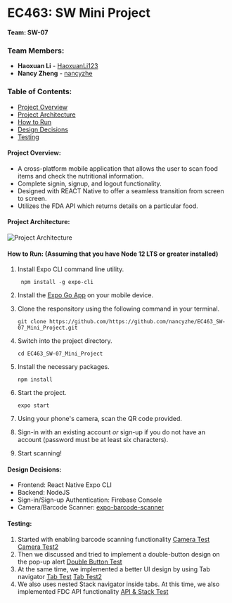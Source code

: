 # EC463: SW Mini Project
**Team: SW-07**


### Team Members:
* **Haoxuan Li** - [HaoxuanLi123](https://github.com/HaoxuanLi123)
* **Nancy Zheng** - [nancyzhe](https://github.com/nancyzhe)

### Table of Contents:

* [Project Overview](#projectoverview)
* [Project Architecture](projectarchitecture)
* [How to Run](#how_to_run)
* [Design Decisions](#design_decisions)
* [Testing](#testing)


<a name="projectoverview"></a> 
#### Project Overview: ####
* A cross-platform mobile application that allows the user to scan food items and check the nutritional information. 
* Complete signin, signup, and logout functionality.
* Designed with REACT Native to offer a seamless transition from screen to screen.
* Utilizes the FDA API which returns details on a particular food.




<a name="projectarchitecture"></a> 
#### Project Architecture: ####
![Project Architecture](https://github.com/nancyzhe/EC463_SW-07_Mini_Project/blob/main/barcode%20app%20structure.png)



<a name="how_to_run"></a> 
#### How to Run: (Assuming that you have Node 12 LTS or greater installed) ####

1. Install Expo CLI command line utility. 
    ```
     npm install -g expo-cli
    ```
2. Install the [Expo Go App](https://expo.dev/client) on your mobile device.

2. Clone the responsitory using the following command in your terminal.
    ```
    git clone https://github.com/https://github.com/nancyzhe/EC463_SW-07_Mini_Project.git
    ```
3. Switch into the project directory.
    ```
    cd EC463_SW-07_Mini_Project
    ```
4. Install the necessary packages.
    ```
    npm install
    ```
5. Start the project.
    ```
    expo start
    ```
6. Using your phone's camera, scan the QR code provided.

7. Sign-in with an existing account *or* sign-up if you do not have an account (password must be at least six characters).

8. Start scanning!

<a name="design_decisions"></a> 
#### Design Decisions: ####
* Frontend: React Native Expo CLI
* Backend: NodeJS
* Sign-in/Sign-up Authentication: Firebase Console
* Camera/Barcode Scanner: [expo-barcode-scanner](https://docs.expo.dev/versions/latest/sdk/bar-code-scanner/)


<a name="testing"></a> 
#### Testing: ####
1. Started with enabling barcode scanning functionality
[Camera Test](https://github.com/nancyzhe/EC463_SW-07_Mini_Project/blob/main/camera_test.JPG)
[Camera Test2](https://github.com/nancyzhe/EC463_SW-07_Mini_Project/blob/main/camera2.JPG)
2. Then we discussed and tried to implement a double-button design on the pop-up alert
[Double Button Test](https://github.com/nancyzhe/EC463_SW-07_Mini_Project/blob/main/double_button_test.JPG)
3. At the same time, we implemented a better UI design by using Tab navigator
[Tab Test](https://github.com/nancyzhe/EC463_SW-07_Mini_Project/blob/main/Stack1.PNG)
[Tab Test2](https://github.com/nancyzhe/EC463_SW-07_Mini_Project/blob/main/Stack2.PNG)
4. We also uses nested Stack navigator inside tabs. At this time, we also implemented FDC API functionality
[API & Stack Test](https://github.com/nancyzhe/EC463_SW-07_Mini_Project/blob/main/FDC_API.PNG)
